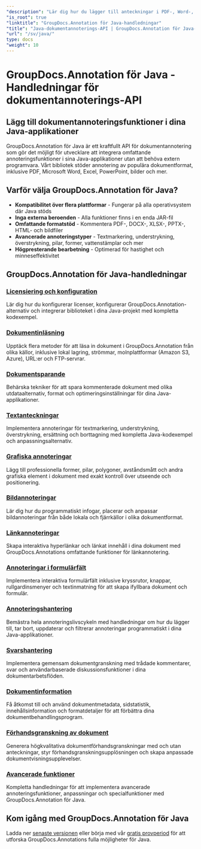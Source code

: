 ```yaml
---
"description": "Lär dig hur du lägger till anteckningar i PDF-, Word-, Excel- och PowerPoint-dokument med GroupDocs.Annotation för Java API. Steg-för-steg-integrationshandledningar och kodexempel."
"is_root": true
"linktitle": "GroupDocs.Annotation för Java-handledningar"
"title": "Java-dokumentannoterings-API | GroupDocs.Annotation för Java-handledningar och exempel"
"url": "/sv/java/"
type: docs
"weight": 10
---
```


# GroupDocs.Annotation för Java - Handledningar för dokumentannoterings-API

## Lägg till dokumentannoteringsfunktioner i dina Java-applikationer

GroupDocs.Annotation för Java är ett kraftfullt API för dokumentannotering som gör det möjligt för utvecklare att integrera omfattande annoteringsfunktioner i sina Java-applikationer utan att behöva extern programvara. Vårt bibliotek stöder annotering av populära dokumentformat, inklusive PDF, Microsoft Word, Excel, PowerPoint, bilder och mer.

## Varför välja GroupDocs.Annotation för Java?

- **Kompatibilitet över flera plattformar** - Fungerar på alla operativsystem där Java stöds
- **Inga externa beroenden** - Alla funktioner finns i en enda JAR-fil
- **Omfattande formatstöd** - Kommentera PDF-, DOCX-, XLSX-, PPTX-, HTML- och bildfiler
- **Avancerade annoteringstyper** - Textmarkering, understrykning, överstrykning, pilar, former, vattenstämplar och mer
- **Högpresterande bearbetning** - Optimerad för hastighet och minneseffektivitet

## GroupDocs.Annotation för Java-handledningar

### [Licensiering och konfiguration](./licensing-and-configuration)
Lär dig hur du konfigurerar licenser, konfigurerar GroupDocs.Annotation-alternativ och integrerar biblioteket i dina Java-projekt med kompletta kodexempel.

### [Dokumentinläsning](./document-loading)
Upptäck flera metoder för att läsa in dokument i GroupDocs.Annotation från olika källor, inklusive lokal lagring, strömmar, molnplattformar (Amazon S3, Azure), URL:er och FTP-servrar.

### [Dokumentsparande](./document-saving)
Behärska tekniker för att spara kommenterade dokument med olika utdataalternativ, format och optimeringsinställningar för dina Java-applikationer.

### [Textanteckningar](./text-annotations)
Implementera annoteringar för textmarkering, understrykning, överstrykning, ersättning och borttagning med kompletta Java-kodexempel och anpassningsalternativ.

### [Grafiska annoteringar](./graphical-annotations)
Lägg till professionella former, pilar, polygoner, avståndsmått och andra grafiska element i dokument med exakt kontroll över utseende och positionering.

### [Bildannoteringar](./image-annotations)
Lär dig hur du programmatiskt infogar, placerar och anpassar bildannoteringar från både lokala och fjärrkällor i olika dokumentformat.

### [Länkannoteringar](./link-annotations)
Skapa interaktiva hyperlänkar och länkat innehåll i dina dokument med GroupDocs.Annotations omfattande funktioner för länkannotering.

### [Annoteringar i formulärfält](./form-field-annotations)
Implementera interaktiva formulärfält inklusive kryssrutor, knappar, rullgardinsmenyer och textinmatning för att skapa ifyllbara dokument och formulär.

### [Annoteringshantering](./annotation-management)
Bemästra hela annoteringslivscykeln med handledningar om hur du lägger till, tar bort, uppdaterar och filtrerar annoteringar programmatiskt i dina Java-applikationer.

### [Svarshantering](./reply-management)
Implementera gemensam dokumentgranskning med trådade kommentarer, svar och användarbaserade diskussionsfunktioner i dina dokumentarbetsflöden.

### [Dokumentinformation](./document-information)
Få åtkomst till och använd dokumentmetadata, sidstatistik, innehållsinformation och formatdetaljer för att förbättra dina dokumentbehandlingsprogram.

### [Förhandsgranskning av dokument](./document-preview)
Generera högkvalitativa dokumentförhandsgranskningar med och utan anteckningar, styr förhandsgranskningsupplösningen och skapa anpassade dokumentvisningsupplevelser.

### [Avancerade funktioner](./advanced-features)
Kompletta handledningar för att implementera avancerade annoteringsfunktioner, anpassningar och specialfunktioner med GroupDocs.Annotation för Java.

## Kom igång med GroupDocs.Annotation för Java

Ladda ner [senaste versionen](https://releases.groupdocs.com/annotation/java/) eller börja med vår [gratis provperiod](https://releases.groupdocs.com/annotation/java/) för att utforska GroupDocs.Annotations fulla möjligheter för Java.